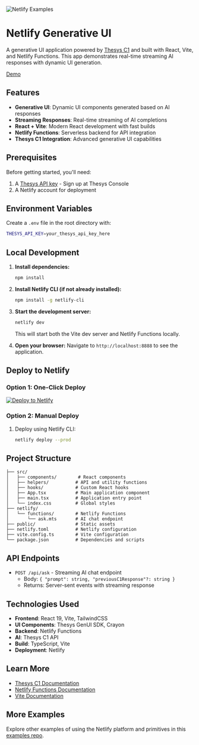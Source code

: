 [Deploy to Netlify]: https://app.netlify.com/start/deploy?repository=https://github.com/netlify/examples/&create_from_path=examples/generative-ui&utm_campaign=dx-examples

![Netlify Examples](https://github.com/netlify/examples/assets/5865/4145aa2f-b915-404f-af02-deacee24f7bf)

# Netlify Generative UI

A generative UI application powered by [Thesys C1](https://www.thesys.dev) and built with React, Vite, and Netlify Functions. This app demonstrates real-time streaming AI responses with dynamic UI generation.

[Demo](./genui.mp4)

## Features

- **Generative UI**: Dynamic UI components generated based on AI responses
- **Streaming Responses**: Real-time streaming of AI completions
- **React + Vite**: Modern React development with fast builds
- **Netlify Functions**: Serverless backend for API integration
- **Thesys C1 Integration**: Advanced generative UI capabilities

## Prerequisites

Before getting started, you'll need:

1. A [Thesys API key](https://console.thesys.dev/keys) - Sign up at Thesys Console
2. A Netlify account for deployment

## Environment Variables

Create a `.env` file in the root directory with:

```bash
THESYS_API_KEY=your_thesys_api_key_here
```

## Local Development

1. **Install dependencies:**
   ```bash
   npm install
   ```

2. **Install Netlify CLI (if not already installed):**
   ```bash
   npm install -g netlify-cli
   ```

3. **Start the development server:**
   ```bash
   netlify dev
   ```

   This will start both the Vite dev server and Netlify Functions locally.

4. **Open your browser:**
   Navigate to `http://localhost:8888` to see the application.

## Deploy to Netlify

### Option 1: One-Click Deploy

[![Deploy to Netlify](https://www.netlify.com/img/deploy/button.svg)][Deploy to Netlify]

### Option 2: Manual Deploy

1. Deploy using Netlify CLI:
   ```bash
   netlify deploy --prod
   ```

## Project Structure

```
├── src/
│   ├── components/        # React components
│   ├── helpers/          # API and utility functions
│   ├── hooks/            # Custom React hooks
│   ├── App.tsx           # Main application component
│   ├── main.tsx          # Application entry point
│   └── index.css         # Global styles
├── netlify/
│   └── functions/        # Netlify Functions
│       └── ask.mts       # AI chat endpoint
├── public/               # Static assets
├── netlify.toml          # Netlify configuration
├── vite.config.ts        # Vite configuration
└── package.json          # Dependencies and scripts
```

## API Endpoints

- `POST /api/ask` - Streaming AI chat endpoint
  - Body: `{ "prompt": string, "previousC1Response"?: string }`
  - Returns: Server-sent events with streaming response

## Technologies Used

- **Frontend**: React 19, Vite, TailwindCSS
- **UI Components**: Thesys GenUI SDK, Crayon
- **Backend**: Netlify Functions
- **AI**: Thesys C1 API
- **Build**: TypeScript, Vite
- **Deployment**: Netlify

## Learn More

- [Thesys C1 Documentation](https://docs.thesys.dev)
- [Netlify Functions Documentation](https://docs.netlify.com/functions/overview/)
- [Vite Documentation](https://vitejs.dev/)

## More Examples

Explore other examples of using the Netlify platform and primitives in this [examples repo](https://github.com/netlify/examples).
